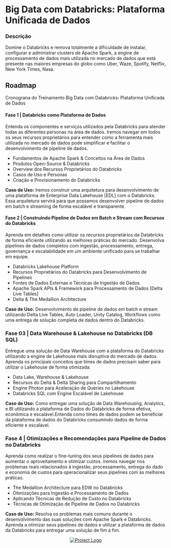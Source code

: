 # Big Data com Databricks: Plataforma Unificada de Dados

### Descrição
Domine o Databricks e remova totalmente a dificuldade de instalar, configurar e administrar clusters de Apache Spark, 
a engine de processamento de dados mais utilizada no mercado de dados que está presente nas maiores empresas do globo 
como Uber, Waze, Spotify, Netflix, New York Times, Nasa.

## Roadmap
Cronograna do Treinamento 
Big Data com Databricks: Plataforma Unificada de Dados

#### Fase 1 | Databricks como Plataforma de Dados
Entenda os componentes e serviços utilizados pela Databricks para atender todas as diferentes personas na área de dados. Iremos navegar em todos os seus recursos proprietários para entender como a ferramenta mais utilizada no mercado de dados pode simplificar e facilitar o desenvolvimento de pipeline de dados.

- Fundamentos de Apache Spark & Conceitos na Área de Dados
- Produtos Open-Source & Databricks
- Overview dos Recursos Proprietários do Databricks
- Casos de Uso e Personas
- Criação e Provisionamento do Databricks

**Caso de Uso:** Iremos construir uma arquitetura para desenvolvimento de uma plataforma de Enterprise Data Lakehouse [EDL] com o Databricks. Essa arquitetura servirá para que possamos desenvolver pipeline de dados em batch e streaming de forma escalável e transparente.


#### Fase 2 | Construindo Pipeline de Dados em Batch e Stream com Recursos do Databricks
Aprenda em detalhes como utilizar os recursos proprietários da Databricks de forma eficiente utilizando as melhores práticas do mercado. Desenvolva pipelines de dados completos com ingestão, processamento, entrega, governança e escalabilidade em um ambiente unificado para se trabalhar em equipe.

- Databricks Lakehouse Platform 
- Recursos Proprietários do Databricks para Desenvolvimento de Pipelines
- Fontes de Dados Externas e Técnicas de Ingestão de Dados
- Apache Spark APIs & Framework para Processamento de Dados [Delta Live Tables]
- Delta & The Medallion Architecture

**Caso de Uso:** Desenvolvimento de pipeline de dados em batch e stream utilizando Delta Live Tables, Auto Loader, Unity Catalog, Workflows como uma entrega de solução completa de dados dentro do Databricks.


### Fase 03 | Data Warehouse & Lakehouse no Databricks (DB SQL)
Entregue uma solução de Data Warehouse com a plataforma do Databricks utilizando a engine de Lakehouse mais disruptiva do mercado de dados. Aprenda os principais conceitos que times de dados precisam saber para utilizar o Lakehouse de forma otimizada.

- Data Lake, Warehouse & Lakehouse
- Recursos do Delta & Delta Sharing para Compartilhamento
- Engine Photon para Aceleração de Queries no Lakehouse
- Databricks SQL com Engine Escalável de Lakehouse

**Caso de Uso:** Como entregar uma solução de Data Warehousing, Analytics, e BI utilizando a plataforma de Dados do Databricks de forma efetiva, econômica e escalável.Entenda como times de dados podem se beneficiar da plataforma de dados do Databricks consumindo dados de forma eficiente e escalável.


### Fase 4 | Otimizações e Recomendações para Pipeline de Dados no Databricks
Aprenda como realizar o fine-tuning dos seus pipelines de dados para aumentar o aproveitamento e otimizar custos. Iremos navegar nos problemas reais relacionados à ingestão, processamento, entrega do dado e economia de custos para operacionalizar seus pipelines com as melhores práticas.

- The Medallion Architecture para EDW no Databricks
- Otimizações para Ingestão e Processamento de Dados
- Aplicando Técnicas de Redução de Custo no Databricks
- Técnicas de Otimização de Pipeline de Dados no Databricks

**Caso de Uso:** Resolva os problemas mais comuns durante o desenvolvimento das suas soluções com Apache Spark e Databricks. Aprenda a otimizar seus pipelines de dados e utilizar a plataforma de dados da Databricks para entregar uma solução de fim a fim.


<p align="center">
  <a href="" rel="noopener">
    <img src="https://github.com/tiluan/trn-bigdata-databricks/blob/main/images/roadmap-databricks.excalidraw.png" alt="Project Logo">
 </a>
</p>
